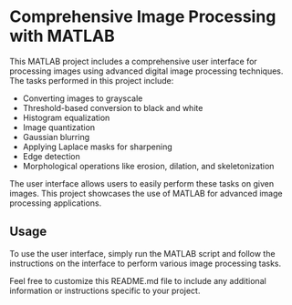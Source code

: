 # Comprehensive Image Processing with MATLAB

This MATLAB project includes a comprehensive user interface for processing images using advanced digital image processing techniques. The tasks performed in this project include:

- Converting images to grayscale
- Threshold-based conversion to black and white
- Histogram equalization
- Image quantization
- Gaussian blurring
- Applying Laplace masks for sharpening
- Edge detection
- Morphological operations like erosion, dilation, and skeletonization

The user interface allows users to easily perform these tasks on given images. This project showcases the use of MATLAB for advanced image processing applications.

## Usage

To use the user interface, simply run the MATLAB script and follow the instructions on the interface to perform various image processing tasks.

Feel free to customize this README.md file to include any additional information or instructions specific to your project.

